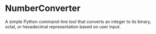# NumberConverter
A simple Python command-line tool that converts an integer to its binary, octal, or hexadecimal representation based on user input.
